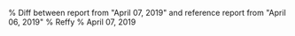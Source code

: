 % Diff between report from "April 07, 2019" and reference report from "April 06, 2019"
% Reffy
% April 07, 2019

